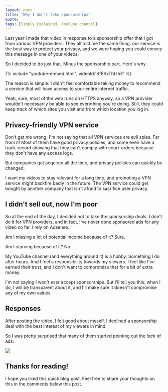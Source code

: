 ```yaml
---
layout: post
title: "Why I don't take sponsorships"
quote: 
tags: [Simply Explained, YouTube channel]
---
```


Last year I made that video in response to a sponsorship offer that I got from various VPN providers. They all told me the same thing: our service is the best way to protect your privacy, and we were hoping you could convey this message in one of your videos.

So I decided to do just that. Minus the sponsorship part. Here's why.

<!--more-->

{% include "youtube-embed.html", videoId:'SfFSxThtzhE' %}

The reason is simple: I didn't feel comfortable taking money to recommend a service that will have access to your entire internet traffic. 

Yeah, sure, most of the web runs on HTTPS anyway, so a VPN provider wouldn't necessarily be able to see everything you're doing. Still, they could keep track of which sites you visit and from which location you log in.

## Privacy-friendly VPN service
Don't get me wrong; I'm not saying that all VPN services are evil spies. Far from it! Most of them have good privacy policies, and some even have a track-record showing that they can't comply with court-orders because they don't have any access logs.

But companies get acquired all the time, and privacy policies can quickly be changed.

I want my videos to stay relevant for a long time, and promoting a VPN service might backfire badly in the future. The VPN service could get bought by another company that isn't afraid to sacrifice user privacy.

## I didn't sell out, now I'm poor
So at the end of the day, I decided not to take the sponsorship deals. I don't do it for VPN providers, and in fact, I've never done sponsored ads for any video so far. I rely on Adsense.

Am I missing a lot of potential income because of it? Sure. 

Am I starving because of it? No. 

My YouTube channel (and everything around it) is a hobby. Something I do after hours. And I feel a responsibility towards my viewers. I feel like I've earned their trust, and I don't want to compromise that for a bit of extra money.

I'm not saying I won't ever accept sponsorships. But I'll tell you this: when I do, I will be transparent about it, and I'll make sure it doesn't compromise any of my own values.

## Responses
After posting the video, I felt good about myself. I declined a sponsorship deal with the best interest of my viewers in mind.

So I was pretty surprised that many of them started pointing out the *lack* of ads:

![](/uploads/2020-05-20-why-i-dont-take-sponsorships/comments.png)

## Thanks for reading!
I hope you liked this quick blog post. Feel free to share your thoughts on this in the comments below this post.